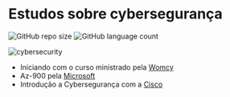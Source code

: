 # Estudos sobre cybersegurança

![GitHub repo size](https://img.shields.io/github/repo-size/Ana-Alice-Honorio/estudos-cybersecurity?style=for-the-badge)
![GitHub language count](https://img.shields.io/github/languages/count/Ana-Alice-Honorio/estudos-cybersecurity?style=for-the-badge)

![cybersecurity](https://media.giphy.com/media/MC6eSuC3yypCU/giphy.gif)

- Iniciando com o curso ministrado pela [Womcy](https://womcytrainingcenter.org/)
- Az-900 pela [Microsoft](https://www.microsoft.com/pt-br)
- Introdução a Cybersegurança com a [Cisco](https://skillsforall.com/)
